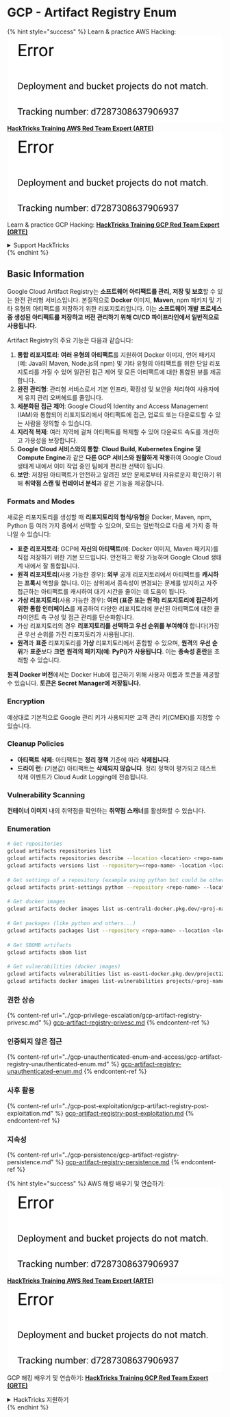 # GCP - Artifact Registry Enum

{% hint style="success" %}
Learn & practice AWS Hacking:<img src="../../../.gitbook/assets/image (1) (1).png" alt="" data-size="line">[**HackTricks Training AWS Red Team Expert (ARTE)**](https://training.hacktricks.xyz/courses/arte)<img src="../../../.gitbook/assets/image (1) (1).png" alt="" data-size="line">\
Learn & practice GCP Hacking: <img src="../../../.gitbook/assets/image (2).png" alt="" data-size="line">[**HackTricks Training GCP Red Team Expert (GRTE)**<img src="../../../.gitbook/assets/image (2).png" alt="" data-size="line">](https://training.hacktricks.xyz/courses/grte)

<details>

<summary>Support HackTricks</summary>

* Check the [**subscription plans**](https://github.com/sponsors/carlospolop)!
* **Join the** 💬 [**Discord group**](https://discord.gg/hRep4RUj7f) or the [**telegram group**](https://t.me/peass) or **follow** us on **Twitter** 🐦 [**@hacktricks\_live**](https://twitter.com/hacktricks\_live)**.**
* **Share hacking tricks by submitting PRs to the** [**HackTricks**](https://github.com/carlospolop/hacktricks) and [**HackTricks Cloud**](https://github.com/carlospolop/hacktricks-cloud) github repos.

</details>
{% endhint %}

## Basic Information

Google Cloud Artifact Registry는 **소프트웨어 아티팩트를 관리, 저장 및 보호**할 수 있는 완전 관리형 서비스입니다. 본질적으로 **Docker** 이미지, **Maven**, npm 패키지 및 기타 유형의 아티팩트를 저장하기 위한 리포지토리입니다. 이는 **소프트웨어 개발 프로세스 중 생성된 아티팩트를 저장하고 버전 관리하기 위해 CI/CD 파이프라인에서 일반적으로 사용됩니다.**

Artifact Registry의 주요 기능은 다음과 같습니다:

1. **통합 리포지토리**: **여러 유형의 아티팩트**를 지원하여 Docker 이미지, 언어 패키지(예: Java의 Maven, Node.js의 npm) 및 기타 유형의 아티팩트를 위한 단일 리포지토리를 가질 수 있어 일관된 접근 제어 및 모든 아티팩트에 대한 통합된 뷰를 제공합니다.
2. **완전 관리형**: 관리형 서비스로서 기본 인프라, 확장성 및 보안을 처리하여 사용자에게 유지 관리 오버헤드를 줄입니다.
3. **세분화된 접근 제어**: Google Cloud의 Identity and Access Management (IAM)와 통합되어 리포지토리에서 아티팩트에 접근, 업로드 또는 다운로드할 수 있는 사람을 정의할 수 있습니다.
4. **지리적 복제**: 여러 지역에 걸쳐 아티팩트를 복제할 수 있어 다운로드 속도를 개선하고 가용성을 보장합니다.
5. **Google Cloud 서비스와의 통합**: **Cloud Build, Kubernetes Engine 및 Compute Engine**과 같은 **다른 GCP 서비스와 원활하게 작동**하여 Google Cloud 생태계 내에서 이미 작업 중인 팀에게 편리한 선택이 됩니다.
6. **보안**: 저장된 아티팩트가 안전하고 알려진 보안 문제로부터 자유로운지 확인하기 위해 **취약점 스캔 및 컨테이너 분석**과 같은 기능을 제공합니다.

### Formats and Modes

새로운 리포지토리를 생성할 때 **리포지토리의 형식/유형**을 Docker, Maven, npm, Python 등 여러 가지 중에서 선택할 수 있으며, 모드는 일반적으로 다음 세 가지 중 하나일 수 있습니다:

* **표준 리포지토리**: GCP에 **자신의 아티팩트**(예: Docker 이미지, Maven 패키지)를 직접 저장하기 위한 기본 모드입니다. 안전하고 확장 가능하며 Google Cloud 생태계 내에서 잘 통합됩니다.
* **원격 리포지토리**(사용 가능한 경우): **외부** 공개 리포지토리에서 아티팩트를 **캐시하는 프록시** 역할을 합니다. 이는 상위에서 종속성이 변경되는 문제를 방지하고 자주 접근하는 아티팩트를 캐시하여 대기 시간을 줄이는 데 도움이 됩니다.
* **가상 리포지토리**(사용 가능한 경우): **여러 (표준 또는 원격) 리포지토리에 접근하기 위한 통합 인터페이스**를 제공하여 다양한 리포지토리에 분산된 아티팩트에 대한 클라이언트 측 구성 및 접근 관리를 단순화합니다.
* 가상 리포지토리의 경우 **리포지토리를 선택하고 우선 순위를 부여해야** 합니다(가장 큰 우선 순위를 가진 리포지토리가 사용됩니다).
* **원격**과 **표준** 리포지토리를 **가상** 리포지토리에서 혼합할 수 있으며, **원격**의 **우선 순위**가 **표준**보다 **크면** **원격의 패키지(예: PyPi)가 사용됩니다**. 이는 **종속성 혼란**을 초래할 수 있습니다.

**원격 Docker 버전**에서는 Docker Hub에 접근하기 위해 사용자 이름과 토큰을 제공할 수 있습니다. **토큰은 Secret Manager에 저장됩니다.**

### Encryption

예상대로 기본적으로 Google 관리 키가 사용되지만 고객 관리 키(CMEK)를 지정할 수 있습니다.

### Cleanup Policies

* **아티팩트 삭제:** 아티팩트는 **정리 정책** 기준에 따라 **삭제됩니다**.
* **드라이 런:** (기본값) 아티팩트는 **삭제되지 않습니다**. 정리 정책이 평가되고 테스트 삭제 이벤트가 Cloud Audit Logging에 전송됩니다.

### Vulnerability Scanning

**컨테이너 이미지** 내의 취약점을 확인하는 **취약점 스캐너**를 활성화할 수 있습니다.

### Enumeration
```bash
# Get repositories
gcloud artifacts repositories list
gcloud artifacts repositories describe --location <location> <repo-name>
gcloud artifacts versions list --repository=<repo-name> -location <location> --package <package-name>

# Get settings of a repository (example using python but could be other)
gcloud artifacts print-settings python --repository <repo-name> --location <location>

# Get docker images
gcloud artifacts docker images list us-central1-docker.pkg.dev/<proj-name>/<repo-name>

# Get packages (like python and others...)
gcloud artifacts packages list --repository <repo-name> --location <location>

# Get SBOMB artifacts
gcloud artifacts sbom list

# Get vulnerabilities (docker images)
gcloud artifacts vulnerabilities list us-east1-docker.pkg.dev/project123/repository123/someimage@sha256:49765698074d6d7baa82f
gcloud artifacts docker images list-vulnerabilities projects/<proj-name>/locations/<location>/scans/<scan-uuid>
```
### 권한 상승

{% content-ref url="../gcp-privilege-escalation/gcp-artifact-registry-privesc.md" %}
[gcp-artifact-registry-privesc.md](../gcp-privilege-escalation/gcp-artifact-registry-privesc.md)
{% endcontent-ref %}

### 인증되지 않은 접근

{% content-ref url="../gcp-unauthenticated-enum-and-access/gcp-artifact-registry-unauthenticated-enum.md" %}
[gcp-artifact-registry-unauthenticated-enum.md](../gcp-unauthenticated-enum-and-access/gcp-artifact-registry-unauthenticated-enum.md)
{% endcontent-ref %}

### 사후 활용

{% content-ref url="../gcp-post-exploitation/gcp-artifact-registry-post-exploitation.md" %}
[gcp-artifact-registry-post-exploitation.md](../gcp-post-exploitation/gcp-artifact-registry-post-exploitation.md)
{% endcontent-ref %}

### 지속성

{% content-ref url="../gcp-persistence/gcp-artifact-registry-persistence.md" %}
[gcp-artifact-registry-persistence.md](../gcp-persistence/gcp-artifact-registry-persistence.md)
{% endcontent-ref %}

{% hint style="success" %}
AWS 해킹 배우기 및 연습하기:<img src="../../../.gitbook/assets/image (1) (1).png" alt="" data-size="line">[**HackTricks Training AWS Red Team Expert (ARTE)**](https://training.hacktricks.xyz/courses/arte)<img src="../../../.gitbook/assets/image (1) (1).png" alt="" data-size="line">\
GCP 해킹 배우기 및 연습하기: <img src="../../../.gitbook/assets/image (2).png" alt="" data-size="line">[**HackTricks Training GCP Red Team Expert (GRTE)**<img src="../../../.gitbook/assets/image (2).png" alt="" data-size="line">](https://training.hacktricks.xyz/courses/grte)

<details>

<summary>HackTricks 지원하기</summary>

* [**구독 계획**](https://github.com/sponsors/carlospolop) 확인하기!
* **💬 [**Discord 그룹**](https://discord.gg/hRep4RUj7f) 또는 [**텔레그램 그룹**](https://t.me/peass)에 참여하거나 **Twitter** 🐦 [**@hacktricks\_live**](https://twitter.com/hacktricks\_live)**를 팔로우하세요.**
* **[**HackTricks**](https://github.com/carlospolop/hacktricks) 및 [**HackTricks Cloud**](https://github.com/carlospolop/hacktricks-cloud) 깃허브 리포에 PR을 제출하여 해킹 팁을 공유하세요.**

</details>
{% endhint %}
